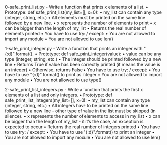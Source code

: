 0-safe_print_list.py - Write a function that prints x elements of a list.
    • Prototype: def safe_print_list(my_list=[], x=0):
    • my_list can contain any type (integer, string, etc.)
    • All elements must be printed on the same line followed by a new line.
    • x represents the number of elements to print
    • x can be bigger than the length of my_list
    • Returns the real number of elements printed
    • You have to use try: / except:
    • You are not allowed to import any module
    • You are not allowed to use len()

1-safe_print_integer.py - Write a function that prints an integer with "{:d}".format().
    • Prototype: def safe_print_integer(value):
    • value can be any type (integer, string, etc.)
    • The integer should be printed followed by a new line
    • Returns True if value has been correctly printed (it means the value is an integer)
    • Otherwise, returns False
    • You have to use try: / except:
    • You have to use "{:d}".format() to print as integer
    • You are not allowed to import any module
    • You are not allowed to use type()

2-safe_print_list_integers.py - Write a function that prints the first x elements of a list and only integers.
    • Prototype: def safe_print_list_integers(my_list=[], x=0):
    • my_list can contain any type (integer, string, etc.)
    • All integers have to be printed on the same line followed by a new line - other type of value in the list must be skipped (in silence).
    • x represents the number of elements to access in my_list
    • x can be bigger than the length of my_list - if it’s the case, an exception is expected to occur
    • Returns the real number of integers printed
    • You have to use try: / except:
    • You have to use "{:d}".format() to print an integer
    • You are not allowed to import any module
    • You are not allowed to use len()

